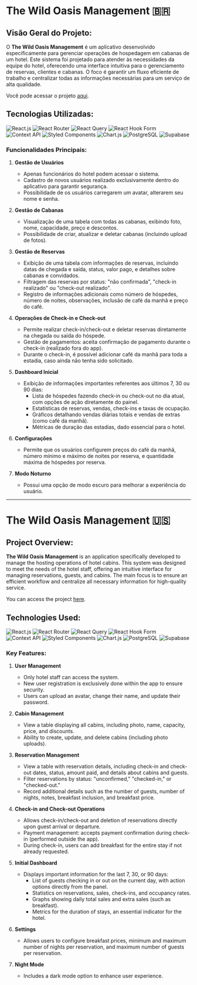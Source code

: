 # The Wild Oasis Management 🇧🇷

## Visão Geral do Projeto:

O **The Wild Oasis Management** é um aplicativo desenvolvido especificamente para gerenciar operações de hospedagem em cabanas de um hotel. Este sistema foi projetado para atender às necessidades da equipe do hotel, oferecendo uma interface intuitiva para o gerenciamento de reservas, clientes e cabanas. O foco é garantir um fluxo eficiente de trabalho e centralizar todas as informações necessárias para um serviço de alta qualidade.

Você pode acessar o projeto [aqui](https://the-wild-oasis-management-tau.vercel.app).

## Tecnologias Utilizadas:

![React.js](https://img.shields.io/badge/React.js-61DAFB?style=flat-square&logo=react&logoColor=black)
![React Router](https://img.shields.io/badge/React%20Router-CA4245?style=flat-square&logo=react-router&logoColor=white)
![React Query](https://img.shields.io/badge/React%20Query-FF4154?style=flat-square&logo=react-query&logoColor=white)
![React Hook Form](https://img.shields.io/badge/React%20Hook%20Form-EC5990?style=flat-square&logo=react-hook-form&logoColor=white)
![Context API](https://img.shields.io/badge/Context%20API-61DAFB?style=flat-square&logo=react&logoColor=white)
![Styled Components](https://img.shields.io/badge/Styled%20Components-DB7093?style=flat-square&logo=styled-components&logoColor=white)
![Chart.js](https://img.shields.io/badge/Chart.js-FF6384?style=flat-square&logo=chartdotjs&logoColor=white)
![PostgreSQL](https://img.shields.io/badge/PostgreSQL-4169E1?style=flat-square&logo=postgresql&logoColor=white)
![Supabase](https://img.shields.io/badge/Supabase-3ECF8E?style=flat-square&logo=supabase&logoColor=white)


### Funcionalidades Principais:

1. **Gestão de Usuários**
   - Apenas funcionários do hotel podem acessar o sistema.
   - Cadastro de novos usuários realizado exclusivamente dentro do aplicativo para garantir segurança.
   - Possibilidade de os usuários carregarem um avatar, alterarem seu nome e senha.

2. **Gestão de Cabanas**
   - Visualização de uma tabela com todas as cabanas, exibindo foto, nome, capacidade, preço e descontos.
   - Possibilidade de criar, atualizar e deletar cabanas (incluindo upload de fotos).

3. **Gestão de Reservas**
   - Exibição de uma tabela com informações de reservas, incluindo datas de chegada e saída, status, valor pago, e detalhes sobre cabanas e convidados.
   - Filtragem das reservas por status: "não confirmada", "check-in realizado" ou "check-out realizado".
   - Registro de informações adicionais como número de hóspedes, número de noites, observações, inclusão de café da manhã e preço do café.

4. **Operações de Check-in e Check-out**
   - Permite realizar check-in/check-out e deletar reservas diretamente na chegada ou saída do hóspede.
   - Gestão de pagamentos: aceita confirmação de pagamento durante o check-in (realizado fora do app).
   - Durante o check-in, é possível adicionar café da manhã para toda a estadia, caso ainda não tenha sido solicitado.

5. **Dashboard Inicial**
   - Exibição de informações importantes referentes aos últimos 7, 30 ou 90 dias:
     - Lista de hóspedes fazendo check-in ou check-out no dia atual, com opções de ação diretamente do painel.
     - Estatísticas de reservas, vendas, check-ins e taxas de ocupação.
     - Gráficos detalhando vendas diárias totais e vendas de extras (como café da manhã).
     - Métricas de duração das estadias, dado essencial para o hotel.

6. **Configurações**
   - Permite que os usuários configurem preços do café da manhã, número mínimo e máximo de noites por reserva, e quantidade máxima de hóspedes por reserva.

7. **Modo Noturno**
   - Possui uma opção de modo escuro para melhorar a experiência do usuário.

---

# The Wild Oasis Management 🇺🇸

## Project Overview:

**The Wild Oasis Management** is an application specifically developed to manage the hosting operations of hotel cabins. This system was designed to meet the needs of the hotel staff, offering an intuitive interface for managing reservations, guests, and cabins. The main focus is to ensure an efficient workflow and centralize all necessary information for high-quality service.

You can access the project [here](https://the-wild-oasis-management-tau.vercel.app).

## Technologies Used:

![React.js](https://img.shields.io/badge/React.js-61DAFB?style=flat-square&logo=react&logoColor=black)
![React Router](https://img.shields.io/badge/React%20Router-CA4245?style=flat-square&logo=react-router&logoColor=white)
![React Query](https://img.shields.io/badge/React%20Query-FF4154?style=flat-square&logo=react-query&logoColor=white)
![React Hook Form](https://img.shields.io/badge/React%20Hook%20Form-EC5990?style=flat-square&logo=react-hook-form&logoColor=white)
![Context API](https://img.shields.io/badge/Context%20API-61DAFB?style=flat-square&logo=react&logoColor=white)
![Styled Components](https://img.shields.io/badge/Styled%20Components-DB7093?style=flat-square&logo=styled-components&logoColor=white)
![Chart.js](https://img.shields.io/badge/Chart.js-FF6384?style=flat-square&logo=chartdotjs&logoColor=white)
![PostgreSQL](https://img.shields.io/badge/PostgreSQL-4169E1?style=flat-square&logo=postgresql&logoColor=white)
![Supabase](https://img.shields.io/badge/Supabase-3ECF8E?style=flat-square&logo=supabase&logoColor=white)

### Key Features:

1. **User Management**  
   - Only hotel staff can access the system.  
   - New user registration is exclusively done within the app to ensure security.  
   - Users can upload an avatar, change their name, and update their password.  

2. **Cabin Management**  
   - View a table displaying all cabins, including photo, name, capacity, price, and discounts.  
   - Ability to create, update, and delete cabins (including photo uploads).  

3. **Reservation Management**  
   - View a table with reservation details, including check-in and check-out dates, status, amount paid, and details about cabins and guests.  
   - Filter reservations by status: "unconfirmed," "checked-in," or "checked-out."  
   - Record additional details such as the number of guests, number of nights, notes, breakfast inclusion, and breakfast price.  

4. **Check-in and Check-out Operations**  
   - Allows check-in/check-out and deletion of reservations directly upon guest arrival or departure.  
   - Payment management: accepts payment confirmation during check-in (performed outside the app).  
   - During check-in, users can add breakfast for the entire stay if not already requested.  

5. **Initial Dashboard**  
   - Displays important information for the last 7, 30, or 90 days:  
     - List of guests checking in or out on the current day, with action options directly from the panel.  
     - Statistics on reservations, sales, check-ins, and occupancy rates.  
     - Graphs showing daily total sales and extra sales (such as breakfast).  
     - Metrics for the duration of stays, an essential indicator for the hotel.  

6. **Settings**  
   - Allows users to configure breakfast prices, minimum and maximum number of nights per reservation, and maximum number of guests per reservation.  

7. **Night Mode**  
   - Includes a dark mode option to enhance user experience.  
